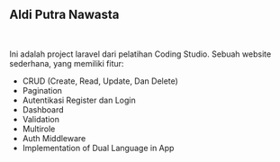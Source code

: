 <h2>Aldi Putra Nawasta</h2>
<br>
<p>Ini adalah project laravel dari pelatihan Coding Studio. Sebuah website sederhana, yang memiliki fitur:</p>
<ul>
  <li>CRUD (Create, Read, Update, Dan Delete)</li>
  <li>Pagination</li>
  <li>Autentikasi Register dan Login</li>
  <li>Dashboard</li>
  <li>Validation</li>
  <li>Multirole</li>
  <li>Auth Middleware</li>
  <li>Implementation of Dual Language in App</li>
</ul>
